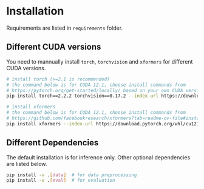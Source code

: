 # Installation

Requirements are listed in `requirements` folder.

## Different CUDA versions

You need to mannually install `torch`, `torchvision` and `xformers` for different CUDA versions.

```bash
# install torch (>=2.1 is recommended)
# the command below is for CUDA 12.1, choose install commands from
# https://pytorch.org/get-started/locally/ based on your own CUDA version
pip install torch==2.2.2 torchvision==0.17.2 --index-url https://download.pytorch.org/whl/cu121

# install xformers
# the command below is for CUDA 12.1, choose install commands from
# https://github.com/facebookresearch/xformers?tab=readme-ov-file#installing-xformers based on your own CUDA version
pip install xformers --index-url https://download.pytorch.org/whl/cu121
```

## Different Dependencies

The default installation is for inference only. Other optional dependencies are listed below.

```bash
pip install -v .[data]  # for data preprocessing
pip install -v .[eval]  # for evaluation
```
